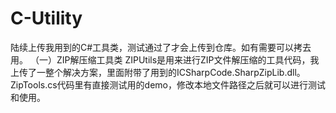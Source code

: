 # C-Utility
陆续上传我用到的C#工具类，测试通过了才会上传到仓库。如有需要可以拷去用。
（一）ZIP解压缩工具类
ZIPUtils是用来进行ZIP文件解压缩的工具代码，我上传了一整个解决方案，里面附带了用到的ICSharpCode.SharpZipLib.dll。
ZipTools.cs代码里有直接测试用的demo，修改本地文件路径之后就可以进行测试和使用。
